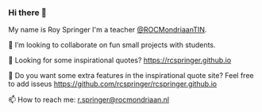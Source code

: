 ### Hi there 👋
My name is Roy Springer I'm a teacher [@ROCMondriaanTIN](https://github.com/ROCMondriaanTIN).

👯 I’m looking to collaborate on fun small projects with students. 

🔭 Looking for some inspirational quotes? https://rcspringer.github.io

🤔 Do you want some extra features in the inspirational quote site? Feel free to add isseus https://github.com/rcspringer/rcspringer.github.io

📫 How to reach me: r.springer@rocmondriaan.nl
<!--
**rcspringer/rcspringer** is a ✨ _special_ ✨ repository because its `README.md` (this file) appears on your GitHub profile.

Here are some ideas to get you started:

- 🔭 I’m currently working on ...
- 🌱 I’m currently learning ...
- 👯 I’m looking to collaborate on ...
- 🤔 I’m looking for help with ...
- 💬 Ask me about ...
- 📫 How to reach me: ...
- 😄 Pronouns: ...
- ⚡ Fun fact: ...
-->
